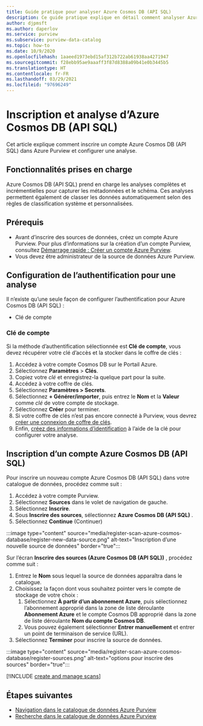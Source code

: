 ```yaml
---
title: Guide pratique pour analyser Azure Cosmos DB (API SQL)
description: Ce guide pratique explique en détail comment analyser Azure Cosmos DB (API SQL).
author: djpmsft
ms.author: daperlov
ms.service: purview
ms.subservice: purview-data-catalog
ms.topic: how-to
ms.date: 10/9/2020
ms.openlocfilehash: 1aaeed1973ebd15af312b722ab61938aa4271947
ms.sourcegitcommit: f28ebb95ae9aaaff3f87d8388a09b41e0b3445b5
ms.translationtype: HT
ms.contentlocale: fr-FR
ms.lasthandoff: 03/29/2021
ms.locfileid: "97696249"
---
```

# <a name="register-and-scan-azure-cosmos-database-sql-api"></a>Inscription et analyse d’Azure Cosmos DB (API SQL)

Cet article explique comment inscrire un compte Azure Cosmos DB (API SQL) dans Azure Purview et configurer une analyse.

## <a name="supported-capabilities"></a>Fonctionnalités prises en charge

Azure Cosmos DB (API SQL) prend en charge les analyses complètes et incrémentielles pour capturer les métadonnées et le schéma. Ces analyses permettent également de classer les données automatiquement selon des règles de classification système et personnalisées.

## <a name="prerequisites"></a>Prérequis

- Avant d’inscrire des sources de données, créez un compte Azure Purview. Pour plus d’informations sur la création d’un compte Purview, consultez [Démarrage rapide : Créer un compte Azure Purview](create-catalog-portal.md).
- Vous devez être administrateur de la source de données Azure Purview.

## <a name="setting-up-authentication-for-a-scan"></a>Configuration de l’authentification pour une analyse

Il n’existe qu’une seule façon de configurer l’authentification pour Azure Cosmos DB (API SQL) :

- Clé de compte
 
### <a name="account-key"></a>Clé de compte

Si la méthode d’authentification sélectionnée est **Clé de compte**, vous devez récupérer votre clé d’accès et la stocker dans le coffre de clés :

1. Accédez à votre compte Cosmos DB sur le Portail Azure. 
1. Sélectionnez **Paramètres** > **Clés**. 
1. Copiez votre *clé* et enregistrez-la quelque part pour la suite.
1. Accédez à votre coffre de clés.
1. Sélectionnez **Paramètres > Secrets**.
1. Sélectionnez **+ Générer/importer**, puis entrez le **Nom** et la **Valeur** comme *clé* de votre compte de stockage.
1. Sélectionnez **Créer** pour terminer.
1. Si votre coffre de clés n’est pas encore connecté à Purview, vous devrez [créer une connexion de coffre de clés](manage-credentials.md#create-azure-key-vaults-connections-in-your-azure-purview-account).
1. Enfin, [créez des informations d’identification](manage-credentials.md#create-a-new-credential) à l’aide de la clé pour configurer votre analyse.

## <a name="register-an-azure-cosmos-database-sql-api-account"></a>Inscription d’un compte Azure Cosmos DB (API SQL)

Pour inscrire un nouveau compte Azure Cosmos DB (API SQL) dans votre catalogue de données, procédez comme suit :

1. Accédez à votre compte Purview.
1. Sélectionnez **Sources** dans le volet de navigation de gauche.
1. Sélectionnez **Inscrire**.
1. Sous **Inscrire des sources**, sélectionnez **Azure Cosmos DB (API SQL)** .
1. Sélectionnez **Continue** (Continuer)

:::image type="content" source="media/register-scan-azure-cosmos-database/register-new-data-source.png" alt-text="Inscription d’une nouvelle source de données" border="true":::

Sur l’écran **Inscrire des sources (Azure Cosmos DB (API SQL))** , procédez comme suit :

1. Entrez le **Nom** sous lequel la source de données apparaîtra dans le catalogue.
1. Choisissez la façon dont vous souhaitez pointer vers le compte de stockage de votre choix :
   1. Sélectionnez **À partir d’un abonnement Azure**, puis sélectionnez l’abonnement approprié dans la zone de liste déroulante **Abonnement Azure** et le compte Cosmos DB approprié dans la zone de liste déroulante **Nom du compte Cosmos DB**.
   1. Vous pouvez également sélectionner **Entrer manuellement** et entrer un point de terminaison de service (URL).
1. Sélectionnez **Terminer** pour inscrire la source de données.

:::image type="content" source="media/register-scan-azure-cosmos-database/register-sources.png" alt-text="options pour inscrire des sources" border="true":::


[!INCLUDE [create and manage scans](includes/manage-scans.md)]

## <a name="next-steps"></a>Étapes suivantes

- [Navigation dans le catalogue de données Azure Purview](how-to-browse-catalog.md)
- [Recherche dans le catalogue de données Azure Purview](how-to-search-catalog.md)
